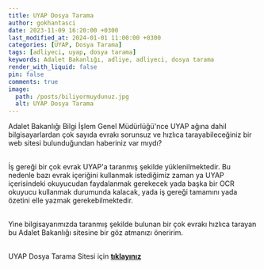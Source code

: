 ```yaml
---
title: UYAP Dosya Tarama
author: gokhantasci
date: 2023-11-09 16:20:00 +0300
last_modified_at: 2024-01-01 11:00:00 +0300
categories: [UYAP, Dosya Tarama]
tags: [adliyeci, uyap, dosya tarama]
keywords: Adalet Bakanlığı, adliye, adliyeci, dosya tarama
render_with_liquid: false
pin: false
comments: true
image:
  path: /posts/biliyormuydunuz.jpg
  alt: UYAP Dosya Tarama
---
```


Adalet Bakanlığı Bilgi İşlem Genel Müdürlüğü'nce UYAP ağına dahil bilgisayarlardan çok sayıda evrakı sorunsuz ve hızlıca tarayabileceğiniz bir web sitesi bulunduğundan haberiniz var mıydı?

<br>İş gereği bir çok evrak UYAP'a taranmış şekilde yüklenilmektedir. Bu nedenle bazı evrak içeriğini kullanmak istediğimiz zaman ya UYAP içerisindeki okuyucudan faydalanmak gerekecek yada başka bir OCR okuyucu kullanmak durumunda kalacak, yada iş gereği tamamını yada özetini elle yazmak gerekebilmektedir. 

<br>Yine bilgisayarımızda taranmış şekilde bulunan bir çok evrakı hızlıca tarayan bu Adalet Bakanlığı sitesine bir göz atmanızı öneririm.

<br>UYAP Dosya Tarama Sitesi için [**tıklayınız**](https://tarama.adalet.gov.tr/)
